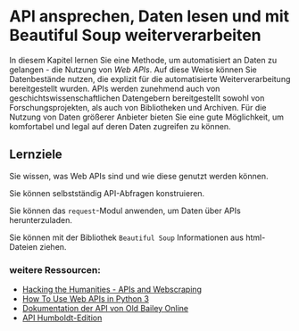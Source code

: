 # API ansprechen, Daten lesen und mit Beautiful Soup weiterverarbeiten

In diesem Kapitel lernen Sie eine Methode, um automatisiert an Daten zu gelangen - die Nutzung von *Web APIs*. Auf diese Weise können Sie Datenbestände nutzen, die explizit für die automatisierte Weiterverarbeitung bereitgestellt wurden. APIs werden zunehmend auch von geschichtswissenschaftlichen Datengebern bereitgestellt sowohl von Forschungsprojekten, als auch von Bibliotheken und Archiven. Für die Nutzung von Daten größerer Anbieter bieten Sie eine gute Möglichkeit, um komfortabel und legal auf deren Daten zugreifen zu können.

## Lernziele

Sie wissen, was Web APIs sind und wie diese genutzt werden können.

Sie können selbstständig API-Abfragen konstruieren.

Sie können das `request`-Modul anwenden, um Daten über APIs herunterzuladen.

Sie können mit der Bibliothek `Beautiful Soup` Informationen aus html-Dateien ziehen.

### weitere Ressourcen:
* [Hacking the Humanities - APIs and Webscraping](https://www.youtube.com/watch?v=GTXQcHsgufo&list=PL6kqrM2i6BPIpEF5yHPNkYhjHm-FYWh17&index=22&t=0s)
* [How To Use Web APIs in Python 3](https://www.digitalocean.com/community/tutorials/how-to-use-web-apis-in-python-3)
* [Dokumentation der API von Old Bailey Online](https://www.oldbaileyonline.org/static/DocAPI.jsp)
* [API Humboldt-Edition](https://edition-humboldt.de/about/index.xql?id=api&l=de)
